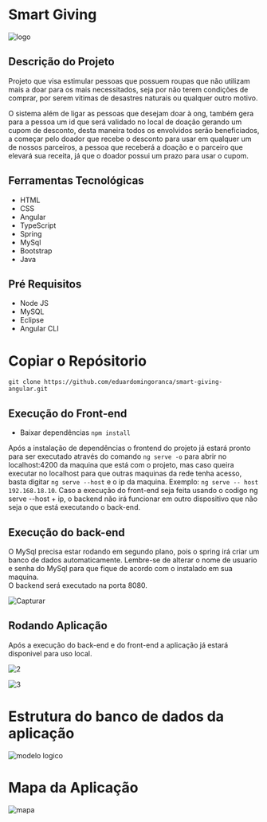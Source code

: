 # Smart Giving 
![logo](https://user-images.githubusercontent.com/58611826/86011982-c7e3ad80-b9f3-11ea-831d-93d4bd12ed58.png)

## Descrição do Projeto

Projeto que visa estimular pessoas que possuem roupas que não utilizam mais a doar para os mais necessitados, seja por não terem condições de comprar, por serem vitimas de desastres naturais ou qualquer outro motivo.

O sistema além de ligar as pessoas que desejam doar à ong, também gera para a pessoa um id que será validado no local de doação gerando um  cupom de desconto, desta maneira todos os envolvidos serão beneficiados, a começar pelo doador que recebe o desconto para usar em qualquer um de nossos parceiros, a pessoa que receberá a doação e o parceiro que elevará sua receita, já que o doador possui um prazo para usar o cupom.

## Ferramentas Tecnológicas

* HTML
* CSS
* Angular
* TypeScript
* Spring
* MySql
* Bootstrap
* Java



## Pré Requisitos

* Node JS
* MySQL
* Eclipse
* Angular CLI

# Copiar o Repósitorio
`git clone https://github.com/eduardomingoranca/smart-giving-angular.git`

## Execução do Front-end

* Baixar dependências
`npm install`

Após a instalação de dependências o frontend do projeto já estará pronto para ser executado através do comando `ng serve -o` para abrir no localhost:4200 da maquina que está com o projeto, mas caso queira executar no localhost para que outras maquinas da rede tenha acesso, basta digitar `ng serve --host` e o ip da maquina.
Exemplo: `ng serve -- host 192.168.18.10`.
Caso a execução do front-end seja feita usando o codigo ng serve --host + ip, o backend não irá funcionar em outro dispositivo que não seja o que está executando o back-end.

## Execução do back-end
O MySql precisa estar rodando em segundo plano, pois o spring irá criar um banco de dados automaticamente.
Lembre-se de alterar o nome de usuario e senha do MySql para que fique de acordo com o instalado em sua maquina.<br/>
O backend será executado na porta 8080.

![Capturar](https://user-images.githubusercontent.com/58611826/86015669-3f1b4080-b9f8-11ea-9c96-940eeb850d0d.JPG)

## Rodando Aplicação

Após a execução do back-end e do front-end a aplicação já estará disponivel para uso local.

![2](https://user-images.githubusercontent.com/58611826/86013836-f793b500-b9f5-11ea-9435-393719ed0936.JPG)


![3](https://user-images.githubusercontent.com/58611826/86014316-8d2f4480-b9f6-11ea-887f-ed193f3413ab.JPG)






# Estrutura do banco de dados da aplicação
![modelo logico](https://user-images.githubusercontent.com/58611826/86013102-28271f00-b9f5-11ea-8698-21eabacac06d.jpeg)


# Mapa da Aplicação

![mapa](https://user-images.githubusercontent.com/58611826/86023389-ff595680-ba01-11ea-83e8-f7609d6e691b.jpeg)













